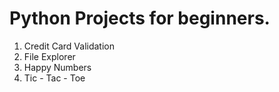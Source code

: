 # Python Projects for beginners.

1. Credit Card Validation
2. File Explorer
3. Happy Numbers
4. Tic - Tac - Toe



